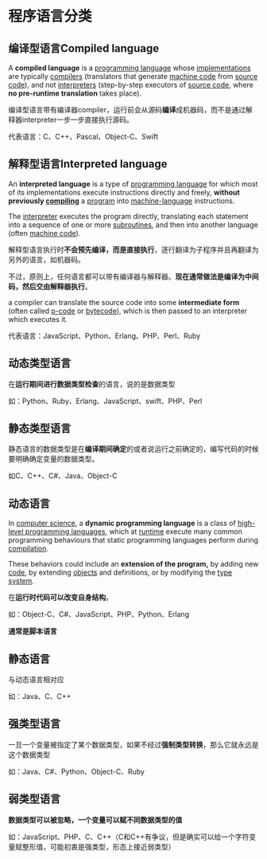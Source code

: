 # 程序语言分类

## 编译型语言Compiled language

A **compiled language** is a [programming language](https://en.wikipedia.org/wiki/Programming_language) whose [implementations](https://en.wikipedia.org/wiki/Programming_language_implementation) are typically [compilers](https://en.wikipedia.org/wiki/Compiler) (translators that generate [machine code](https://en.wikipedia.org/wiki/Machine_code) from [source code](https://en.wikipedia.org/wiki/Source_code)), and not [interpreters](https://en.wikipedia.org/wiki/Interpreter_(computing)) (step-by-step executors of [source code](https://en.wikipedia.org/wiki/Source_code), where **no pre-runtime translation** takes place).

编译型语言带有编译器compiler，运行前会从源码**编译**成机器码，而不是通过解释器interpreter一步一步直接执行源码。



代表语言：C、C++、Pascal、Object-C、Swift



## 解释型语言Interpreted language

An **interpreted language** is a type of [programming language](https://en.wikipedia.org/wiki/Programming_language) for which most of its implementations execute instructions directly and freely, **without previously [compiling](https://en.wikipedia.org/wiki/Compiler)** a [program](https://en.wikipedia.org/wiki/Computer_program) into [machine-language](https://en.wikipedia.org/wiki/Machine_language) instructions. 

The [interpreter](https://en.wikipedia.org/wiki/Interpreter_(computing)) executes the program directly, translating each statement into a sequence of one or more [subroutines](https://en.wikipedia.org/wiki/Subroutines), and then into another language (often [machine code](https://en.wikipedia.org/wiki/Machine_code)).

解释型语言执行时**不会预先编译，而是直接执行**，逐行翻译为子程序并且再翻译为另外的语言，如机器码。

不过，原则上，任何语言都可以带有编译器与解释器。**现在通常做法是编译为中间码，然后交由解释器执行**。

a compiler can translate the source code into some **intermediate form** (often called [p-code](https://en.wikipedia.org/wiki/Byte_code) or [bytecode](https://en.wikipedia.org/wiki/Bytecode)), which is then passed to an interpreter which executes it.

代表语言：JavaScript、Python、Erlang、PHP、Perl、Ruby



## 动态类型语言

  在**运行期间进行数据类型检查**的语言，说的是数据类型



  如：Python、Ruby、Erlang、JavaScript、swift、PHP、Perl



## 静态类型语言

  静态语言的数据类型是在**编译期间确定**的或者说运行之前确定的，编写代码的时候要明确确定变量的数据类型。

  如C、C++、C#、Java、Object-C



## 动态语言

In [computer science](https://en.wikipedia.org/wiki/Computer_science), a **dynamic programming language** is a class of [high-level programming languages](https://en.wikipedia.org/wiki/High-level_programming_language), which at [runtime](https://en.wikipedia.org/wiki/Runtime_(program_lifecycle_phase)) execute many common programming behaviours that static programming languages perform during [compilation](https://en.wikipedia.org/wiki/Compiler). 

These behaviors could include an **extension of the program,** by adding new [code](https://en.wikipedia.org/wiki/Source_code), by extending [objects](https://en.wikipedia.org/wiki/Object_(computer_science)) and definitions, or by modifying the [type system](https://en.wikipedia.org/wiki/Type_system). 

 在**运行时代码可以改变自身结构**。

  如：Object-C、C#、JavaScript、PHP、Python、Erlang

**通常是脚本语言**



## 静态语言

 与动态语言相对应

  如：Java、C、C++

## 强类型语言

一旦一个变量被指定了某个数据类型，如果不经过**强制类型转换**，那么它就永远是这个数据类型

  如：Java、C#、Python、Object-C、Ruby

## 弱类型语言

**数据类型可以被忽略，一个变量可以赋不同数据类型的值**

  如：JavaScript、PHP、C、C++（C和C++有争议，但是确实可以给一个字符变量赋整形值，可能初衷是强类型，形态上接近弱类型）

